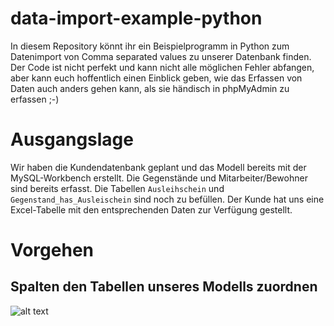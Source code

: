# data-import-example-python

In diesem Repository könnt ihr ein Beispielprogramm in Python zum Datenimport von Comma separated values zu unserer Datenbank finden. Der Code ist nicht perfekt und kann nicht alle möglichen Fehler abfangen, aber kann euch hoffentlich einen Einblick geben, wie das Erfassen von Daten auch anders gehen kann, als sie händisch in phpMyAdmin zu erfassen ;-)

# Ausgangslage

Wir haben die Kundendatenbank geplant und das Modell bereits mit der MySQL-Workbench erstellt. Die Gegenstände und Mitarbeiter/Bewohner sind bereits erfasst. Die Tabellen `Ausleihschein` und `Gegenstand_has_Ausleischein` sind noch zu befüllen. Der Kunde hat uns eine Excel-Tabelle mit den entsprechenden Daten zur Verfügung gestellt.

# Vorgehen

## Spalten den Tabellen unseres Modells zuordnen

![alt text](https://github.com/[username]/[reponame]/blob/[branch]/image.jpg?raw=true)
